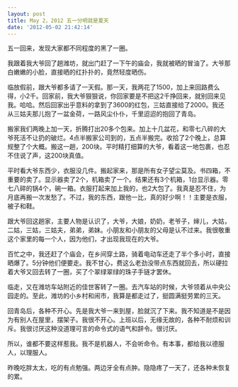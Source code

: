 ```yaml
---
layout: post
title: May 2，2012 五一分明就是夏天
date: '2012-05-02 21:42:14'
---
```



 五一回来，发现大家都不同程度的黑了一圈。

 我跟着我大爷回了趟潍坊，就出门赶了一下午的庙会，我就被晒的冒油了。大爷那白嫩嫩的小脸，直接晒的红扑扑的，竟然轻度晒伤。

 临放假前，跟大爷都多请了一天假。那一天，我两花了1500，加上来回路费么得，小2千。回家前，我大爷狠狠说，你回家要是不把这2千挣回来，就别回来见我。哈哈。然后回家出乎意料的拿到了3600的红包，三姑直接给了2000。我还从三姑夫那儿抱了一盆金荷，一路风尘仆仆，千里迢迢的抱回了青岛。

 搬家我们两晚上加一天，折腾打出20多个包来。加上十几盆花，和零七八碎的大爷死活不让扔的破烂。4点半搬家公司到的，五点半搬完。收拾了2个晚上，总算规整了个大概。搬这一趟，200块。平时精打细算的大爷，看着这一地包裹，也忍不住说了声，这200块真值。

 平时看大爷东西少，衣服没几件。搬起家来，那是所有女子望尘莫及。书四箱，不重要的卖了。显示器卖了2个，机箱卖了一个。结果还有3个机箱，1台显示器。零七八碎的锅4个，碗一箱。衣服打起来加上我的，也2大包了。我真是忍不住，为月底再搬一次发愁了。不过，我的东西，跟他一比，真的好少啊！！主要是衣服，被子和鞋。

 跟大爷回这趟家，主要人物是认识了，大爷，大娘，奶奶，老爷子，婶儿，大姑，二姑，三姑，三姑夫，弟弟，弟妹。小朋友和小朋友的父母是认不过来。我很敬重这个家里的每一个人，因为他们，才出现我现在的大爷。

 百忙之中，我还赶了个庙会，在乡间穿土路，骑着电动车还走了半个多小时，直接晒爆了。5分钟他们便要走。我不甘心，费这么老劲没带点东西就回去，所以硬拉着大爷又回去转了一圈，买了个翠绿翠绿的珠子手链才罢休。

 临走，又在潍坊车站附近的佳世客转了一圈。去汽车站的时候，大爷领着从中央公园走的。至此，潍坊的小乡村和闹市，我算是都走过了，挺圆满挺劳累的三天。

 回青岛后，各种不开心。先是我大爷一来到屋，脸就沉了下来。我不知道是不是因为有别人在屋里，摆架子。我很不开心。上班以后，无缘无故的，各种不耐烦和训斥。我很讨厌这种没道理可言的命令式的语气和辞令。很讨厌。

 所以，谁都不要这样惹我。我不是机器人，不会听命令。有本事，都给我以德服人，以理服人。

 昨晚吃胖太太，吃的有点勉强。两边牙全有点肿。隐隐疼了一天了，还各种未恢复的累。


